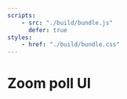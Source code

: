 ```yaml
---
scripts:
    - src: "./build/bundle.js"
      defer: true
styles:
    - href: "./build/bundle.css"
---
```


# Zoom poll UI

<section class="svelte-main"></section>
